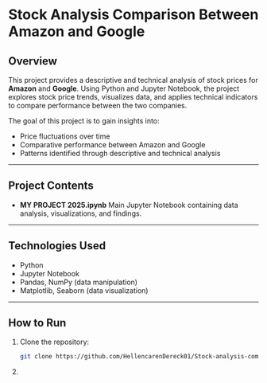# Stock Analysis Comparison Between Amazon and Google

## Overview  
This project provides a descriptive and technical analysis of stock prices for **Amazon** and **Google**. Using Python and Jupyter Notebook, the project explores stock price trends, visualizes data, and applies technical indicators to compare performance between the two companies.

The goal of this project is to gain insights into:  
- Price fluctuations over time  
- Comparative performance between Amazon and Google  
- Patterns identified through descriptive and technical analysis  

---

## Project Contents  
- **MY PROJECT 2025.ipynb**
  Main Jupyter Notebook containing data analysis, visualizations, and findings.   

---

## Technologies Used  
- Python  
- Jupyter Notebook  
- Pandas, NumPy (data manipulation)  
- Matplotlib, Seaborn (data visualization)  

---

## How to Run  
1. Clone the repository:  
   ```bash
   git clone https://github.com/HellencarenDereck01/Stock-analysis-comparison-between-Amazon-and-Google.git
2.
